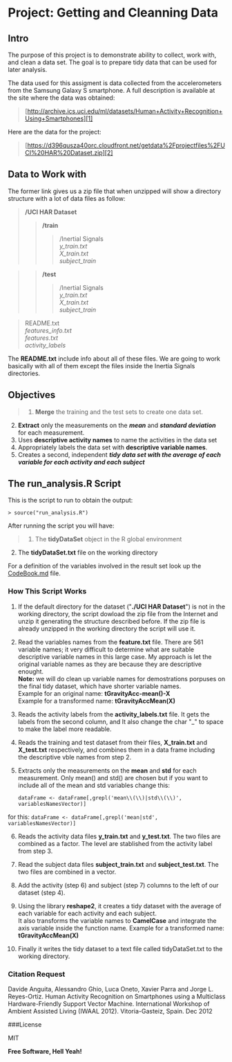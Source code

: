 Project: Getting and Cleanning Data
=================================== 
Intro
-----

The purpose of this project is to demonstrate ability to collect, work with, and clean a data set. The goal is to prepare tidy data that can be used for later analysis.

The data used for this assigment is data collected from the accelerometers from the Samsung Galaxy S smartphone. A full description is available at the site where the data was obtained: 
>[http://archive.ics.uci.edu/ml/datasets/Human+Activity+Recognition+Using+Smartphones][1]

Here are the data for the project: 

>[https://d396qusza40orc.cloudfront.net/getdata%2Fprojectfiles%2FUCI%20HAR%20Dataset.zip][2]

Data to Work with
-----------------
The former link gives us a zip file that when unzipped will show a directory structure with a lot of data files as follow:

>**/UCI HAR Dataset**  
>>**/train**  
>>>/Inertial Signals  
*y_train.txt*  
*X_train.txt*  
*subject_train*  

>>**/test**  
>>>/Inertial Signals  
*y_train.txt*  
*X_train.txt*  
*subject_train* 

>README.txt  
*features_info.txt*  
*features.txt*  
*activity_labels*  

The **README.txt** include info about all of these files. We are going to work basically with all of them except the files inside the Inertia Signals directories.

Objectives
----------    
    
>1.	**Merge** the training and the test sets to create one data set.
2.	**Extract** only the measurements on the **_mean_** and **_standard deviation_** for each measurement. 
3.	Uses **descriptive activity names** to name the activities in the data set
4.	Appropriately labels the data set with **descriptive variable names**. 
5.	Creates a second, independent **_tidy data set with the average of each variable for each activity and each subject_**

The run_analysis.R Script
---------------------------  
This is the script to run to obtain the output:

```
> source("run_analysis.R")
```  

After running the script you will have:
>1. The **tidyDataSet** object in the R global environment
2. The **tidyDataSet.txt** file on the working directory

For a definition of the variables involved in the result set look up the [CodeBook.md] file.  

### How This Script Works

 1. If the default directory for the dataset ("**./UCI HAR Dataset**") is not in the working directory, the script dowload the zip file from the Internet and unzip it generating the structure described before. If the zip  file is already unzipped in the working directory the script will use it.  

 2. Read the variables names from the **feature.txt** file. There are 561 variable names; it very difficult to determine what are suitable descriptive variable names in this large case. My approach is let the original variable names as they are because they are descriptive enought.  
**Note:** we will do clean up variable names for demostrations porpuses on the final tidy dataset, which have shorter variable names.  
Example for an original name: **tGravityAcc-mean()-X**  
Example for a transformed name: **tGravityAccMean(X)**  

 3. Reads the activity labels from the **activity_labels.txt** file. It gets the labels from the second column, and It also change the char "_" to space to make the label more readable.  
 4. Reads the training and test dataset from their files, **X_train.txt** and **X_test.txt** respectively, and combines them in a data frame including the descriptive vble names from step 2.  

 5. Extracts only the measurements on the **mean** and **std** for each measurement. Only mean() and std() are chosen but if you want to include all of the mean and std variables change this:
    ```
    dataFrame <- dataFrame[,grepl('mean\\(\\)|std\\(\\)', variablesNamesVector)]
    ```
for this:
    ```
    dataFrame <- dataFrame[,grepl('mean|std', variablesNamesVector)]
    ```  

 6. Reads the activity data files **y_train.txt** and **y_test.txt**. The two files are combined as a factor. The level are stablished from the activity label from step 3.  

 7. Read the subject data files **subject_train.txt** and **subject_test.txt**. The two files are combined in a vector.  

 8. Add the activity (step 6) and subject (step 7) columns to the left of our dataset (step 4).  

 9. Using the library **reshape2**, it creates a tidy dataset with the average of each variable for each activity and each subject.  
It also transforms the variable names to **CamelCase** and integrate the axis variable inside the function name. Example for a transformed name: **tGravityAccMean(X)**  

 10. Finally it writes the tidy dataset to a text file called tidyDataSet.txt to the working directory.

### Citation Request

Davide Anguita, Alessandro Ghio, Luca Oneto, Xavier Parra and Jorge L. Reyes-Ortiz. Human Activity Recognition on Smartphones using a Multiclass Hardware-Friendly Support Vector Machine. International Workshop of Ambient Assisted Living (IWAAL 2012). Vitoria-Gasteiz, Spain. Dec 2012

###License

MIT


**Free Software, Hell Yeah!**

[1]:http://archive.ics.uci.edu/ml/datasets/Human+Activity+Recognition+Using+Smartphones
[2]:https://d396qusza40orc.cloudfront.net/getdata%2Fprojectfiles%2FUCI%20HAR%20Dataset.zip
[CodeBook.md]:https://github.com/fenderOne/Project-Getting-and-Cleaning-Data/blob/master/CodeBook.md
